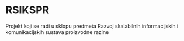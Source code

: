 # RSIKSPR
Projekt koji se radi u sklopu predmeta Razvoj skalabilnih informacijskih i komunikacijskih sustava proizvodne razine
